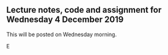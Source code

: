 ## Lecture notes, code and assignment for Wednesday 4 December 2019

This will be posted on Wednesday morning.

E
